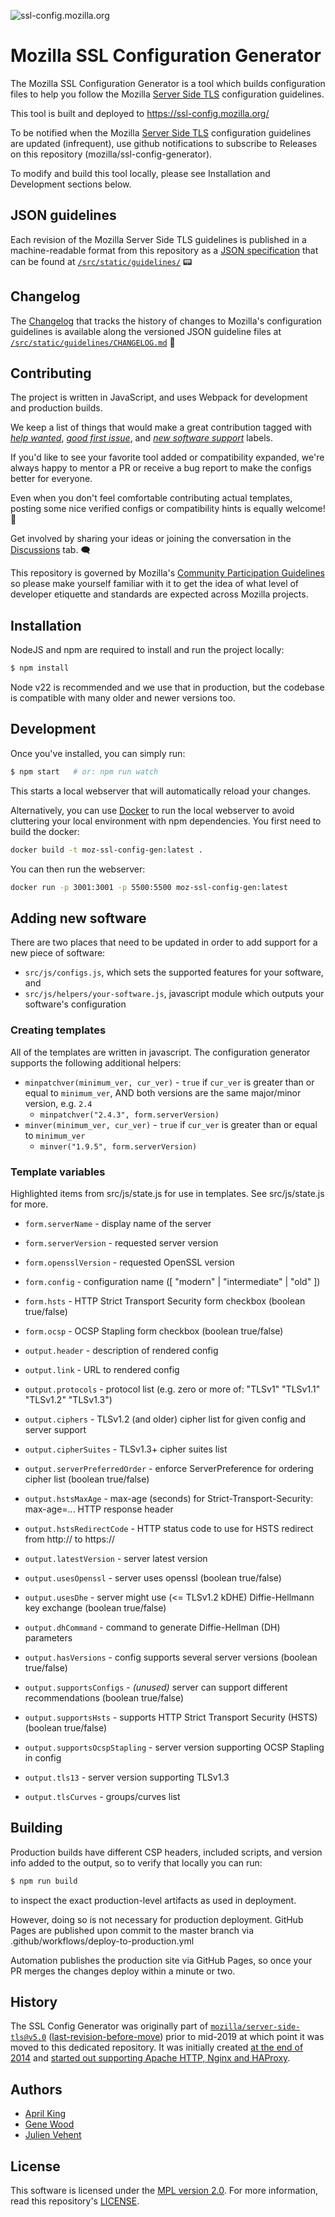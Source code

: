 ![ssl-config.mozilla.org](https://github.com/user-attachments/assets/b8c79382-a3e4-4470-88c2-3cb74bd1ba0a)

# Mozilla SSL Configuration Generator

The Mozilla SSL Configuration Generator is a tool which builds configuration files to help you follow the Mozilla [Server Side TLS](https://wiki.mozilla.org/Security/Server_Side_TLS) configuration guidelines.

This tool is built and deployed to https://ssl-config.mozilla.org/

To be notified when the Mozilla [Server Side TLS](https://wiki.mozilla.org/Security/Server_Side_TLS) configuration guidelines are updated (infrequent), use github notifications to subscribe to Releases on this repository (mozilla/ssl-config-generator).

To modify and build this tool locally, please see Installation and Development sections below.

## JSON guidelines

Each revision of the Mozilla Server Side TLS guidelines is published in a machine-readable format from this repository as a [JSON specification](/src/static/guidelines/) that can be found at [`/src/static/guidelines/`](/src/static/guidelines/) 📟

## Changelog

The [Changelog](/src/static/guidelines/CHANGELOG.md) that tracks the history of changes to Mozilla's configuration guidelines is available along the versioned JSON guideline files at [`/src/static/guidelines/CHANGELOG.md`](/src/static/guidelines/CHANGELOG.md) 🔬

## Contributing

The project is written in JavaScript, and uses Webpack for development and production builds.

We keep a list of things that would make a great contribution tagged with [*help wanted*](https://github.com/mozilla/ssl-config-generator/labels/help%20wanted), [*good first issue*](https://github.com/mozilla/ssl-config-generator/labels/good%20first%20issue), and [*new software support*](https://github.com/mozilla/ssl-config-generator/labels/new%20software%20support) labels.

If you'd like to see your favorite tool added or compatibility expanded, we're always happy to mentor a PR or receive a bug report to make the configs better for everyone.

Even when you don't feel comfortable contributing actual templates, posting some nice verified configs or compatibility hints is equally welcome! 💝

Get involved by sharing your ideas or joining the conversation in the [Discussions](https://github.com/mozilla/ssl-config-generator/discussions) tab. 🗨️

This repository is governed by Mozilla's [Community Participation Guidelines](/CODE_OF_CONDUCT.md)
so please make yourself familiar with it to get the idea of what level of developer etiquette and standards are expected across Mozilla projects.

## Installation

NodeJS and npm are required to install and run the project locally:

```bash
$ npm install
```

Node v22 is recommended and we use that in production, but the codebase is compatible with many older and newer versions too.

## Development

Once you've installed, you can simply run:

```bash
$ npm start   # or: npm run watch
```

This starts a local webserver that will automatically reload your changes.

Alternatively, you can use [Docker](https://www.docker.com/) to run the local webserver to avoid
cluttering your local environment with npm dependencies. You first need to build the docker:

```bash
docker build -t moz-ssl-config-gen:latest .
```

You can then run the webserver:

```bash
docker run -p 3001:3001 -p 5500:5500 moz-ssl-config-gen:latest
```

## Adding new software

There are two places that need to be updated in order to add support for a new piece of software:

* `src/js/configs.js`, which sets the supported features for your software, and
* `src/js/helpers/your-software.js`, javascript module which outputs your software's configuration

### Creating templates

All of the templates are written in javascript.  The configuration generator supports the following additional helpers:

- `minpatchver(minimum_ver, cur_ver)` - `true` if `cur_ver` is greater than or equal to `minimum_ver`, AND both versions are the same major/minor version, e.g. `2.4`
  - `minpatchver("2.4.3", form.serverVersion)`
- `minver(minimum_ver, cur_ver)` - `true` if `cur_ver` is greater than or equal to `minimum_ver`
  - `minver("1.9.5", form.serverVersion)`

### Template variables

Highlighted items from src/js/state.js for use in templates.  See src/js/state.js for more.

- `form.serverName` - display name of the server
- `form.serverVersion` - requested server version
- `form.opensslVersion` - requested OpenSSL version
- `form.config` - configuration name ([ "modern" | "intermediate" | "old" ])
- `form.hsts` - HTTP Strict Transport Security form checkbox (boolean true/false)
- `form.ocsp` - OCSP Stapling form checkbox (boolean true/false)

- `output.header` - description of rendered config
- `output.link` - URL to rendered config
- `output.protocols` - protocol list (e.g. zero or more of: "TLSv1" "TLSv1.1" "TLSv1.2" "TLSv1.3")
- `output.ciphers` - TLSv1.2 (and older) cipher list for given config and server support
- `output.cipherSuites` - TLSv1.3+ cipher suites list
- `output.serverPreferredOrder` - enforce ServerPreference for ordering cipher list (boolean true/false)
- `output.hstsMaxAge` - max-age (seconds) for Strict-Transport-Security: max-age=... HTTP response header
- `output.hstsRedirectCode` - HTTP status code to use for HSTS redirect from http:// to https://
- `output.latestVersion` - server latest version
- `output.usesOpenssl` - server uses openssl (boolean true/false)
- `output.usesDhe` - server might use (<= TLSv1.2 kDHE) Diffie-Hellmann key exchange (boolean true/false)
- `output.dhCommand` - command to generate Diffie-Hellman (DH) parameters
- `output.hasVersions` - config supports several server versions (boolean true/false)
- `output.supportsConfigs` - _(unused)_ server can support different recommendations (boolean true/false)
- `output.supportsHsts` - supports HTTP Strict Transport Security (HSTS) (boolean true/false)
- `output.supportsOcspStapling` - server version supporting OCSP Stapling in config
- `output.tls13` - server version supporting TLSv1.3
- `output.tlsCurves` - groups/curves list

## Building

Production builds have different CSP headers, included scripts, and version info added to the output, so to verify that locally you can run:

```bash
$ npm run build
```

to inspect the exact production-level artifacts as used in deployment.

However, doing so is not necessary for production deployment.
GitHub Pages are published upon commit to the master branch
via .github/workflows/deploy-to-production.yml

Automation publishes the production site via GitHub Pages, so once your PR merges the changes deploy within a minute or two.

## History

The SSL Config Generator was originally part of [`mozilla/server-side-tls@v5.0`](https://github.com/mozilla/server-side-tls/tree/12fda41) ([last-revision-before-move](https://github.com/mozilla/server-side-tls/tree/last-revision-before-move))
prior to mid-2019 at which point it was moved to this dedicated repository. It
was initially created [at the end of 2014](https://github.com/mozilla/server-side-tls/commit/b201a11)
and [started out supporting Apache HTTP, Nginx and HAProxy](https://web.archive.org/web/20141026012016/https://mozilla.github.io/server-side-tls/ssl-config-generator/).

## Authors

* [April King](https://github.com/april)
* [Gene Wood](https://github.com/gene1wood)
* [Julien Vehent](https://github.com/jvehent)

## License

This software is licensed under the [MPL version 2.0](https://www.mozilla.org/MPL/). For more
information, read this repository's [LICENSE](LICENSE).
